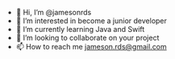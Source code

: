 - 👋 Hi, I’m @jamesonrds
- 👀 I’m interested in become a junior developer
- 🌱 I’m currently learning Java and Swift
- 💞️ I’m looking to collaborate on your project
- 📫 How to reach me jameson.rds@gmail.com

<!---
jamesonrds/jamesonrds is a ✨ special ✨ repository because its `README.md` (this file) appears on your GitHub profile.
You can click the Preview link to take a look at your changes.
--->
